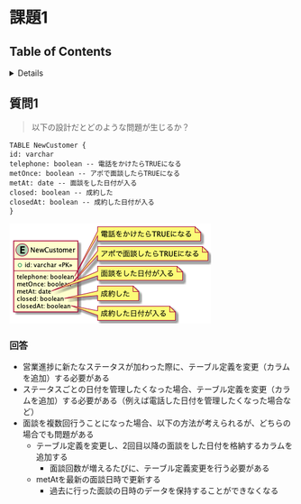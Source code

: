 # 課題1

## Table of Contents
<!-- START doctoc generated TOC please keep comment here to allow auto update -->
<!-- DON'T EDIT THIS SECTION, INSTEAD RE-RUN doctoc TO UPDATE -->
<details>
<summary>Details</summary>

- [質問1](#%E8%B3%AA%E5%95%8F1)
  - [回答](#%E5%9B%9E%E7%AD%94)

</details>
<!-- END doctoc generated TOC please keep comment here to allow auto update -->

## 質問1

> 以下の設計だとどのような問題が生じるか？

```
TABLE NewCustomer {
id: varchar
telephone: boolean -- 電話をかけたらTRUEになる
metOnce: boolean -- アポで面談したらTRUEになる
metAt: date -- 面談をした日付が入る
closed: boolean -- 成約した
closedAt: boolean -- 成約した日付が入る
}
```

![](../../../assets/anti5_before.png)

### 回答

- 営業進捗に新たなステータスが加わった際に、テーブル定義を変更（カラムを追加）する必要がある
- ステータスごとの日付を管理したくなった場合、テーブル定義を変更（カラムを追加）する必要がある（例えば電話した日付を管理したくなった場合など）
- 面談を複数回行うことになった場合、以下の方法が考えられるが、どちらの場合でも問題がある
  - テーブル定義を変更し、2回目以降の面談をした日付を格納するカラムを追加する
    - 面談回数が増えるたびに、テーブル定義変更を行う必要がある
  - metAtを最新の面談日時で更新する
    - 過去に行った面談の日時のデータを保持することができなくなる